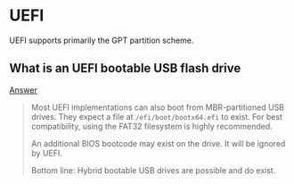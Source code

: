 # UEFI

UEFI supports primarily the GPT partition scheme.

## What is an UEFI bootable USB flash drive

[Answer](https://superuser.com/a/1128677)

<blockquote>

Most UEFI implementations can also boot from MBR-partitioned USB drives. They expect a file at `/efi/boot/bootx64.efi` to exist. For best compatibility, using the FAT32 filesystem is highly recommended.

An additional BIOS bootcode may exist on the drive. It will be ignored by UEFI.

Bottom line: Hybrid bootable USB drives are possible and do exist.

</blockquote>
